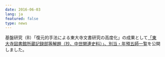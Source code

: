 ```yaml
---
date: 2016-06-03
lang: ja
featured: false
type: news
---
```

基盤研究（B）「復元的手法による東大寺文書研究の高度化」の成果として<a href="https://www.hi.u-tokyo.ac.jp/personal/endo/2012-15kaken/kodoka_index.html">「東大寺図書館所蔵記録部等解題（抄、中世関連史料）」、別当・年預五師一覧</a>を公開しました。
